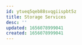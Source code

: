 ```yaml
---
id: ytueq5qeb88svqgiispbt5z
title: Storage Services
desc: ''
updated: 1656078999041
created: 1656078999041
---
```


